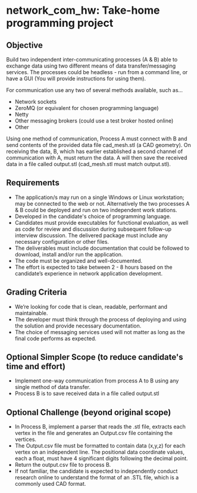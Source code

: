 # network_com_hw: Take-home programming project
## Objective
Build two independent inter-communicating processes (A & B) able to exchange data using two different means of data transfer/messaging services. The processes could be headless - run from a command line, or have a GUI (You will provide instructions for using them).

For communication use any two of several methods available, such as…
- Network sockets
- ZeroMQ (or equivalent for chosen programming language)
- Netty
- Other messaging brokers (could use a test broker hosted online)
- Other

Using one method of communication, Process A must connect with B and send contents of the provided data file cad_mesh.stl (a CAD geometry). On receiving the data, B, which has earlier established a second channel of communication with A, must return the data. A will then save the received data in a file called output.stl (cad_mesh.stl must match output.stl).

## Requirements
- The application/s may run on a single Windows or Linux workstation; may be connected to the web or not. Alternatively the two processes A & B could be deployed and run on two independent work stations. 
- Developed in the candidate's choice of programming language.
- Candidates must provide executables for functional evaluation, as well as code for review and discussion during subsequent follow-up interview discussion. The delivered package must include any necessary configuration or other files.
- The deliverables must include documentation that could be followed to download, install and/or run the application.
- The code must be organized and well-documented. 
- The effort is expected to take between 2 - 8 hours based on the candidate’s experience in network application development.

## Grading Criteria
- We’re looking for code that is clean, readable, performant and maintainable.
- The developer must think through the process of deploying and using the solution and provide necessary documentation.
- The choice of messaging services used will not matter as long as the final code performs as expected. 

## Optional Simpler Scope (to reduce candidate's time and effort)
- Implement one-way communication from process A to B using any single method of data transfer.
- Process B is to save received data in a file called output.stl

## Optional Challenge (beyond original scope)
- In Process B, implement a parser that reads the .stl file, extracts each vertex in the file and generates an Output.csv file containing the vertices.
- The Output.csv file must be formatted to contain data (x,y,z) for each vertex on an independent line. The positional data coordinate values, each a float, must have 4 significant digits following the decimal point. 
- Return the output.csv file to process B.
- If not familiar, the candidate is expected to independently conduct research online to understand the format of an .STL file, which is a commonly used CAD format.
